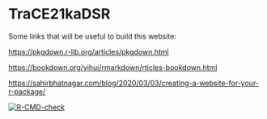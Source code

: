 # TraCE21kaDSR

Some links that will be useful to build this website: 

https://pkgdown.r-lib.org/articles/pkgdown.html

https://bookdown.org/yihui/rmarkdown/rticles-bookdown.html

https://sahirbhatnagar.com/blog/2020/03/03/creating-a-website-for-your-r-package/


<!-- badges: start -->
[![R-CMD-check](https://github.com/dinilu/TraCE21kaDSR/workflows/R-CMD-check/badge.svg)](https://github.com/dinilu/TraCE21kaDSR/actions)
<!-- badges: end -->